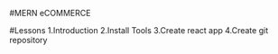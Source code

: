 #MERN eCOMMERCE

#Lessons
1.Introduction
2.Install Tools
3.Create react app
4.Create git repository
